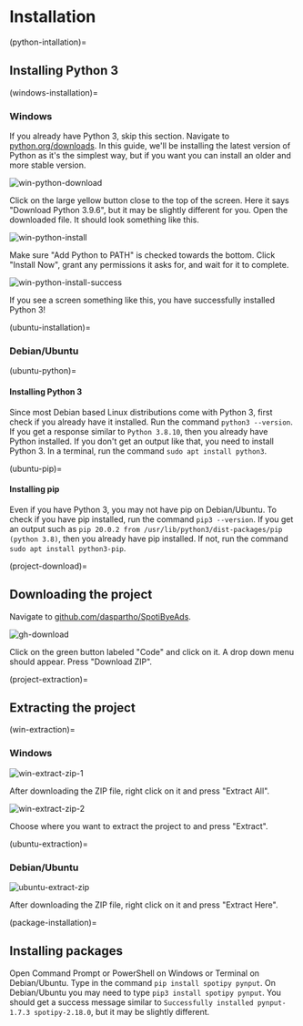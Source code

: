 # Installation

(python-intallation)=
## Installing Python 3

(windows-installation)=
### Windows

If you already have Python 3, skip this section. Navigate to [python.org/downloads](https://www.python.org/downloads/). In this guide, we'll be installing the latest version of Python as it's the simplest way, but if you want you can install an older and more stable version.

![win-python-download](https://cdn.discordapp.com/attachments/847957606567378984/873954698439303168/win-python-download.png)

Click on the large yellow button close to the top of the screen. Here it says "Download Python 3.9.6", but it may be slightly different for you.
Open the downloaded file. It should look something like this.


![win-python-install](https://cdn.discordapp.com/attachments/847957606567378984/873954698900697168/win-python-install.png)

Make sure "Add Python to PATH" is checked towards the bottom. Click "Install Now", grant any permissions it asks for, and wait for it to complete.

![win-python-install-success](https://cdn.discordapp.com/attachments/847957606567378984/873954699995389962/win-python-install-success.png)

If you see a screen something like this, you have successfully installed Python 3!

(ubuntu-installation)=
### Debian/Ubuntu

(ubuntu-python)=
#### Installing Python 3

Since most Debian based Linux distributions come with Python 3, first check if you already have it installed. Run the command `python3 --version`. If you get a response similar to `Python 3.8.10`, then you already have Python installed.
If you don't get an output like that, you need to install Python 3. In a terminal, run the command `sudo apt install python3`.

(ubuntu-pip)=
#### Installing pip

Even if you have Python 3, you may not have pip on Debian/Ubuntu. To check if you have pip installed, run the command `pip3 --version`. If you get an output such as `pip 20.0.2 from /usr/lib/python3/dist-packages/pip (python 3.8)`, then you already have pip installed. If not, run the command `sudo apt install python3-pip`.

(project-download)=
## Downloading the project

Navigate to [github.com/daspartho/SpotiByeAds](https://www.github.com/daspartho/SpotiByeAds).

![gh-download](https://cdn.discordapp.com/attachments/847957606567378984/873954690918912070/gh-download.png)

Click on the green button labeled "Code" and click on it. A drop down menu should appear. Press "Download ZIP".

(project-extraction)=
## Extracting the project

(win-extraction)=
### Windows
![win-extract-zip-1](https://cdn.discordapp.com/attachments/847957606567378984/873954695062896690/win-extract-zip-1.png)

After downloading the ZIP file, right click on it and press "Extract All".

![win-extract-zip-2](https://cdn.discordapp.com/attachments/847957606567378984/873954695759163402/win-extract-zip-2.png)

Choose where you want to extract the project to and press "Extract".

(ubuntu-extraction)=
### Debian/Ubuntu

![ubuntu-extract-zip](https://cdn.discordapp.com/attachments/847957606567378984/873977045053485086/ubuntu-extract-zip.png)

After downloading the ZIP file, right click on it and press "Extract Here".

(package-installation)=
## Installing packages

Open Command Prompt or PowerShell on Windows or Terminal on Debian/Ubuntu. Type in the command `pip install spotipy pynput`. On Debian/Ubuntu you may need to type `pip3 install spotipy pynput`.
You should get a success message similar to `Successfully installed pynput-1.7.3 spotipy-2.18.0`, but it may be slightly different.

